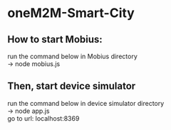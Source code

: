 # oneM2M-Smart-City

## How to start Mobius:
run the command below in Mobius directory  
-> node mobius.js

## Then, start device simulator
run the command below in device simulator directory  
-> node app.js  
go to url: localhost:8369


